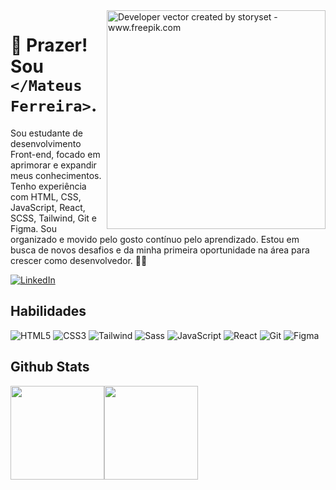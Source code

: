 <img align="right" alt="Developer vector created by storyset - www.freepik.com" height="350" src="https://i.postimg.cc/PxjMKvLC/octocat-1745690197234.png">

# 👋 Prazer! Sou `</Mateus Ferreira>`.

Sou estudante de desenvolvimento Front-end, focado em aprimorar e expandir meus conhecimentos. Tenho experiência com HTML, CSS, JavaScript, React, SCSS, Tailwind, Git e Figma. Sou organizado e movido pelo gosto contínuo pelo aprendizado. Estou em busca de novos desafios e da minha primeira oportunidade na área para crescer como desenvolvedor. 🤩🔥

[![LinkedIn](https://img.shields.io/badge/LinkedIn-343439?style=for-the-badge&logo=linkedin&logoColor=white)](https://www.linkedin.com/in/mateus-fc/)

## Habilidades

![HTML5](https://img.shields.io/badge/HTML5-343439?style=for-the-badge&logo=html5&logoColor=E34F26)
![CSS3](https://img.shields.io/badge/CSS3-343439?style=for-the-badge&logo=css3&logoColor=1572B6)
![Tailwind](https://img.shields.io/badge/tailwindcss-343439.svg?style=for-the-badge&logo=tailwind-css&logoColor=2338B2AC)
![Sass](https://img.shields.io/badge/Sass-343439?style=for-the-badge&logo=sass)
![JavaScript](https://img.shields.io/badge/JavaScript-343439?style=for-the-badge&logo=javascript&logoColor=F7DF1E)
![React](https://img.shields.io/badge/React-343439?style=for-the-badge&logo=react&logoColor=61DAFB)
![Git](https://img.shields.io/badge/GIT-343439?style=for-the-badge&logo=git&logoColor=E44C30)
![Figma](https://img.shields.io/badge/Figma-343439?style=for-the-badge&logo=figma&logoColor=figma)


## Github Stats

<div style="display:flex;">
  <img src="https://github-readme-stats.vercel.app/api?username=mateus-f&theme=transparent&bg_color=343439&hide_border=true&show_icons=true&icon_color=FFF&hide_title=true&text_color=FFF" height="150px">
  <img src="https://github-readme-stats-git-masterrstaa-rickstaa.vercel.app/api/top-langs/?username=mateus-f&layout=compact&bg_color=343439&hide_border=true&title_color=FFF&text_color=FFF" height="150px">
</div>
